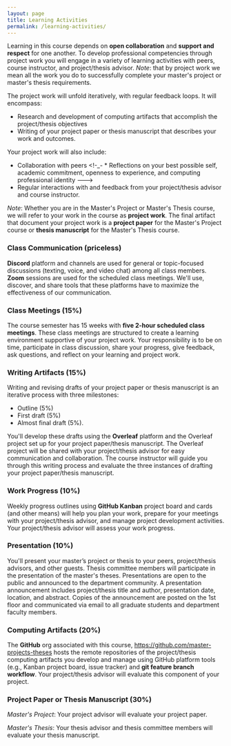 ```yaml
---
layout: page
title: Learning Activities
permalink: /learning-activities/
---
```

Learning in this course depends on <!--- **reflective practice**,---> 
**open collaboration** and **support and respect** for one another.
To develop professional competencies through project work you will engage in a variety of learning activities with peers, course instructor, and project/thesis advisor. 
*Note*: that by project work we mean all the work you do to successfully complete your master's project or master's thesis requirements. 

The project work will unfold iteratively, with regular feedback loops. It will 
encompass:
* Research and development of computing artifacts that accomplish the 
project/thesis objectives
* Writing of your project paper or thesis manuscript that describes your work 
and outcomes. 

Your project work will also include:
* Collaboration with peers
<!-_- * Reflections on your best possible self, academic commitment, openness to 
experience, and computing professional identity --->
* Regular interactions with and feedback from your project/thesis advisor and course 
instructor.

*Note*: Whether you are in the Master's Project or Master's Thesis course, we 
will refer to your work in the course as **project work**. The final artifact 
that document your project work is a **project paper** for the Master's Project 
course or **thesis manuscript** for the Master's Thesis course.

### Class Communication (priceless)
**Discord** platform and channels are used for general or topic-focused 
discussions (texting, voice,  and video chat) among all class members. 
**Zoom** sessions are used for the scheduled class meetings. We'll use, discover, 
and share tools that these platforms have to maximize the effectiveness of our 
communication. 

<!---
### Reflections (5%)
There will be four learning activities during the semester in which you will 
reflect on your affective and cognitive well-being, academic commitment, 
openness to experience, and your computing professional identity. 

The first three reflections will also include a short 20-minute writing 
session. Known as the **best possible self**, this kind of reflection has been 
shown to facilitate a positive relationship between the learner's well-being 
and their academic achievement. By thinking and writing about your best 
possible self, you learn about yourself, what you want in life, and how to 
restructure your priorities. It can also help you increase your sense of 
control over your life by highlighting what you need to do to achieve your 
goals.  
--->

### Class Meetings (15%)
The course semester has 15 weeks with **five 2-hour scheduled class meetings**. 
These class meetings are structured to create a learning environment 
supportive of your project work. Your responsibility is to be on time, 
participate in class discussion, share your progress, give feedback, ask 
questions, and reflect on your learning and project work. 

### Writing Artifacts (15%)
Writing and revising drafts of your project paper or thesis manuscript is an 
iterative process with three milestones:
* Outline (5%)
* First draft (5%)
* Almost final draft (5%). 

You'll develop these drafts using the **Overleaf** platform and the Overleaf 
project set up for your project paper/thesis manuscript. The Overleaf project 
will be shared with your project/thesis advisor for easy communication and 
collaboration. The course instructor will guide you through this writing 
process and evaluate the three instances of drafting your project paper/thesis 
manuscript. 

### Work Progress (10%)
Weekly progress outlines using **GitHub Kanban** project board and cards 
(and other means)  will help you plan your work, prepare for your meetings 
with your project/thesis advisor, and manage project development activities. Your 
project/thesis advisor will assess your work progress.

### Presentation (10%)
You'll present your master’s project or thesis to your peers, project/thesis advisors, 
and other guests. Thesis committee members will participate in the presentation 
of the master's theses. Presentations are open to the public and 
announced to the department community. A presentation announcement includes 
project/thesis title and author, presentation date, location, and abstract. 
Copies of the announcement are posted on the 1st floor and communicated via 
email to all graduate students and department faculty members. 

### Computing Artifacts (20%)
The **GitHub** org  associated with this course, <https://github.com/master-projects-theses> hosts the remote repositories of the project/thesis 
computing artifacts you develop and manage using GitHub platform tools (e.g., 
Kanban project board, issue tracker) and **git feature branch workflow**. Your 
project/thesis advisor will evaluate this component of your project. 

### Project Paper or Thesis Manuscript (30%)
*Master's Project*: Your project advisor will evaluate your project paper.

*Master's Thesis*: Your thesis advisor and thesis committee members will evaluate your thesis manuscript.